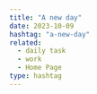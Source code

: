 ```yaml
---
title: "A new day"
date: 2023-10-09
hashtag: "a-new-day"
related:
  - daily task
  - work
  - Home Page
type: hashtag
---
```

